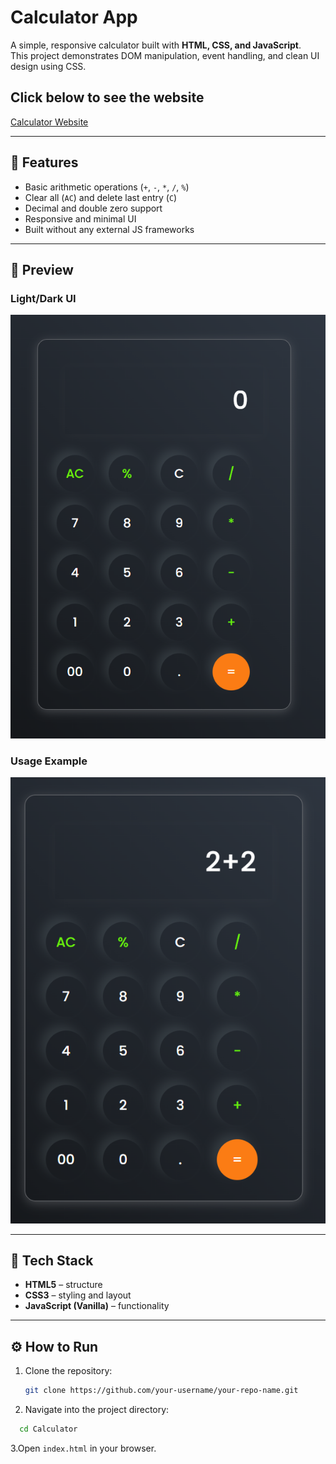 # Calculator App

A simple, responsive calculator built with **HTML, CSS, and JavaScript**.  
This project demonstrates DOM manipulation, event handling, and clean UI design using CSS. 

## Click below to see the website
[Calculator Website](https://aryanbhardwaj4224.github.io/-Calculator-/)

---

## 🚀 Features
- Basic arithmetic operations (`+`, `-`, `*`, `/`, `%`)
- Clear all (`AC`) and delete last entry (`C`)
- Decimal and double zero support
- Responsive and minimal UI
- Built without any external JS frameworks

---

## 📸 Preview

### Light/Dark UI
![Calculator Preview 1](./Prev-img-1.png)

### Usage Example
![Calculator Preview 2](./Prev-img-2.png.png)

---

## 📂 Tech Stack
- **HTML5** – structure  
- **CSS3** – styling and layout  
- **JavaScript (Vanilla)** – functionality  

---

## ⚙️ How to Run
1. Clone the repository:
   ```bash
   git clone https://github.com/your-username/your-repo-name.git
   
2. Navigate into the project directory:
 ```bash
   cd Calculator
```
3.Open `index.html` in your browser.


